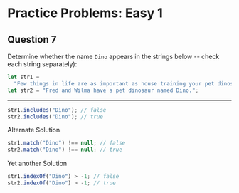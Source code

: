# Practice Problems: Easy 1

## Question 7

Determine whether the name `Dino` appears in the strings below -- check each string separately):

```js
let str1 =
  "Few things in life are as important as house training your pet dinosaur.";
let str2 = "Fred and Wilma have a pet dinosaur named Dino.";
```

---

```js
str1.includes("Dino"); // false
str2.includes("Dino"); // true
```

Alternate Solution

```js
str1.match("Dino") !== null; // false
str2.match("Dino") !== null; // true
```

Yet another Solution

```js
str1.indexOf("Dino") > -1; // false
str2.indexOf("Dino") > -1; // true
```

